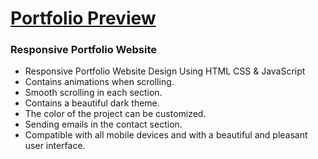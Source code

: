 # [Portfolio Preview](https://abdelrahmanadel-fci.github.io/Portfolio/)

### Responsive Portfolio Website

- Responsive Portfolio Website Design Using HTML CSS & JavaScript
- Contains animations when scrolling.
- Smooth scrolling in each section.
- Contains a beautiful dark theme.
- The color of the project can be customized.
- Sending emails in the contact section.
- Compatible with all mobile devices and with a beautiful and pleasant user interface.
